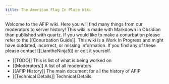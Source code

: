 ```yaml
---
title: The American Flag In Place Wiki
---
```

Welcome to the AFIP wiki. Here you will find many things from our moderators to server history! This wiki is made with Markdown in Obsidian than published with quartz. If you would like to make a conurbation please refer to the [[Conurbation Guide]]. This wiki is a Work In Progress and might have outdated, incorrect, or missing information. If you find any of these please contact [[LiamtheNinja5]] or edit it yourself. 

- [[TODO]] This is list of what is being worked on 
- [[Moderators]] A list of all moderators
- [[AFIP History]] The main document for all the history of AFIP
- [[Technical Details]] Technical Details
